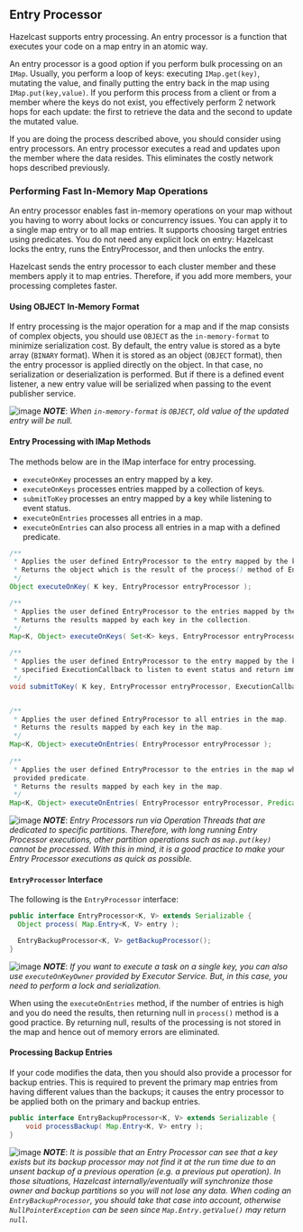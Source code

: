 

## Entry Processor

Hazelcast supports entry processing. An entry processor is a function that executes your code on a map entry in an atomic way. 

An entry processor is a good option if you perform bulk processing on an `IMap`. Usually, you perform a loop of keys: executing `IMap.get(key)`, mutating the value, and finally putting the entry back in the map using `IMap.put(key,value)`.  If you perform this process from a client or from a member where the keys do not exist, you effectively perform 2 network hops for each update: the first to retrieve the data and the second to update the mutated value.

If you are doing the process described above, you should consider using entry processors. An entry processor executes a read and updates upon the member where the data resides.  This eliminates the costly network hops described previously.

### Performing Fast In-Memory Map Operations

An entry processor enables fast in-memory operations on your map without you having to worry about locks or concurrency issues. You can apply it to a single map entry or to all map entries. It supports choosing target entries using predicates. You do not need any explicit lock on entry: Hazelcast locks the entry, runs the EntryProcessor, and then unlocks the entry.

Hazelcast sends the entry processor to each cluster member and these members apply it to map entries. Therefore, if you add more members, your processing completes faster.

#### Using OBJECT In-Memory Format

If entry processing is the major operation for a map and if the map consists of complex objects, you should use `OBJECT` as the `in-memory-format` to minimize serialization cost. By default, the entry value is stored as a byte array (`BINARY` format). When it is stored as an object (`OBJECT` format), then the entry processor is applied directly on the object. In that case, no serialization or deserialization is performed. But if there is a defined event listener, a new entry value will be serialized when passing to the event publisher service.

![image](images/NoteSmall.jpg) ***NOTE***: *When `in-memory-format` is `OBJECT`, old value of the updated entry will be null.*

#### Entry Processing with IMap Methods

The methods below are in the IMap interface for entry processing.

* `executeOnKey` processes an entry mapped by a key.
* `executeOnKeys` processes entries mapped by a collection of keys.
* `submitToKey` processes an entry mapped by a key while listening to event status.
* `executeOnEntries` processes all entries in a map.
* `executeOnEntries` can also process all entries in a map with a defined predicate.

```java
/**
 * Applies the user defined EntryProcessor to the entry mapped by the key.
 * Returns the object which is the result of the process() method of EntryProcessor.
 */
Object executeOnKey( K key, EntryProcessor entryProcessor );

/**
 * Applies the user defined EntryProcessor to the entries mapped by the collection of keys.
 * Returns the results mapped by each key in the collection.
 */
Map<K, Object> executeOnKeys( Set<K> keys, EntryProcessor entryProcessor );

/**
 * Applies the user defined EntryProcessor to the entry mapped by the key with
 * specified ExecutionCallback to listen to event status and return immediately.
 */
void submitToKey( K key, EntryProcessor entryProcessor, ExecutionCallback callback );


/**
 * Applies the user defined EntryProcessor to all entries in the map.
 * Returns the results mapped by each key in the map.
 */
Map<K, Object> executeOnEntries( EntryProcessor entryProcessor );
	   
/**
 * Applies the user defined EntryProcessor to the entries in the map which satisfies 
 provided predicate.
 * Returns the results mapped by each key in the map.
 */
Map<K, Object> executeOnEntries( EntryProcessor entryProcessor, Predicate predicate );
```

![image](images/NoteSmall.jpg) ***NOTE***: *Entry Processors run via Operation Threads that are dedicated to specific partitions.  Therefore, with long running Entry Processor executions, other partition operations such as `map.put(key)` cannot be processed. With this in mind, it is a good practice to make your Entry Processor executions as quick as possible.*


#### `EntryProcessor` Interface

The following is the `EntryProcessor` interface:

```java
public interface EntryProcessor<K, V> extends Serializable {
  Object process( Map.Entry<K, V> entry );

  EntryBackupProcessor<K, V> getBackupProcessor();
}
```

![image](images/NoteSmall.jpg) ***NOTE***: *If you want to execute a task on a single key, you can also use `executeOnKeyOwner` provided by Executor Service. But, in this case, you need to perform a lock and serialization.*

When using the `executeOnEntries` method, if the number of entries is high and you do need the results, then returning null in `process()` method is a good practice. By returning null, results of the processing is not stored in the map and hence out of memory errors are eliminated.

#### Processing Backup Entries

If your code modifies the data, then you should also provide a processor for backup entries. This is required to prevent the primary map entries from having different values than the backups; it causes the entry processor to be applied both on the primary and backup entries.

```java
public interface EntryBackupProcessor<K, V> extends Serializable {
    void processBackup( Map.Entry<K, V> entry );
}
```

![image](images/NoteSmall.jpg) ***NOTE***: *It is possible that an Entry Processor can see that a key exists but its backup processor may not find it at the run time due to an unsent backup of a previous operation (e.g. a previous put operation). In those situations, Hazelcast internally/eventually will synchronize those owner and backup partitions so you will not lose any data. When coding an `EntryBackupProcessor`, you should take that case into account, otherwise `NullPointerException` can be seen since `Map.Entry.getValue()` may return `null`.*
